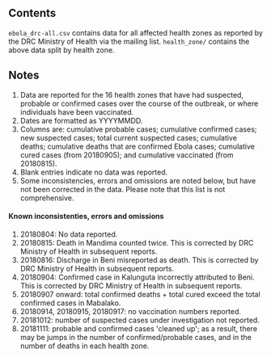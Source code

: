 ## Contents
`ebola_drc-all.csv` contains data for all affected health zones as reported by the DRC Ministry of Health via the mailing list.
`health_zone/` contains the above data split by health zone.

## Notes
1. Data are reported for the 16 health zones that have had suspected, probable or confirmed cases over the course of the outbreak, or where individuals have been vaccinated.
2. Dates are formatted as YYYYMMDD.
3. Columns are: cumulative probable cases; cumulative confirmed cases; new suspected cases; total current suspected cases; cumulative deaths; cumulative deaths that are confirmed Ebola cases; cumulative cured cases (from 20180905); and cumulative vaccinated (from 20180815).
4. Blank entries indicate no data was reported.
5. Some inconsistencies, errors and omissions are noted below, but have not been corrected in the data. Please note that this list is not comprehensive.

#### Known inconsistenties, errors and omissions
1. 20180804: No data reported.
2. 20180815: Death in Mandima counted twice. This is corrected by DRC Ministry of Health in subsequent reports.
3. 20180816: Discharge in Beni misreported as death. This is corrected by DRC Ministry of Health in subsequent reports.
4. 20180904: Confirmed case in Kalunguta incorrectly attributed to Beni. This is corrected by DRC Ministry of Health in subsequent reports.
5. 20180907 onward: total confirmed deaths + total cured exceed the total confirmed cases in Mabalako.
6. 20180914, 20180915, 20180917: no vaccination numbers reported.
7. 20181012: number of suspected cases under investigation not reported.
8. 20181111: probable and confirmed cases 'cleaned up'; as a result, there may be jumps in the number of confirmed/probable cases, and in the number of deaths in each health zone.

